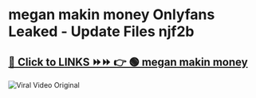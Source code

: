 
 # megan makin money Onlyfans Leaked - Update Files njf2b

## <h2><a href="https://clipsfans.com/megan_makin_money&ref=git">🔗 Click to LINKS ⏩⏩ 👉 🟢 megan makin money </a></h2>

<a href="https://clipsfans.com/megan_makin_money&ref=git" rel="nofollow" data-target="animated-image.originalLink"><img src="https://i.ibb.co.com/xMMVF88/686577567.gif" alt="Viral Video Original" style="max-width: 100%; display: inline-block;" data-target="animated-image.originalImage"></a>

